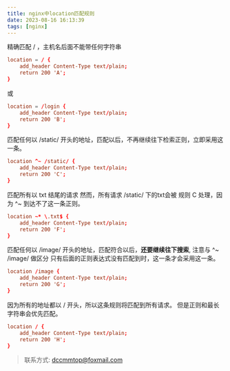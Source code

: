 ```yaml
---
title: nginx中location匹配规则
date: 2023-08-16 16:13:39
tags: [nginx]
---
```


精确匹配 / ，主机名后面不能带任何字符串
```conf
location = / {
    add_header Content-Type text/plain;
    return 200 'A';
}
```
或
```conf
location = /login {
    add_header Content-Type text/plain;
    return 200 'B';
}
```

匹配任何以 /static/ 开头的地址，匹配以后，不再继续往下检索正则，立即采用这一条。
```conf
location ^~ /static/ {
    add_header Content-Type text/plain;
    return 200 'C';
}
```

匹配所有以 txt 结尾的请求 然而，所有请求 /static/ 下的txt会被 规则 C 处理，因为 ^~ 到达不了这一条正则。
```conf
location ~* \.txt$ {
    add_header Content-Type text/plain;
    return 200 'F';
}
```

匹配任何以 /image/ 开头的地址，匹配符合以后，**还要继续往下搜索**, 注意与 ^~ /image/ 做区分
只有后面的正则表达式没有匹配到时，这一条才会采用这一条。
```conf
location /image {
    add_header Content-Type text/plain;
    return 200 'G';
}
```

因为所有的地址都以 / 开头，所以这条规则将匹配到所有请求。 但是正则和最长字符串会优先匹配。

```conf
location / {
    add_header Content-Type text/plain;
    return 200 'H';
}
```

> 联系方式: dccmmtop@foxmail.com